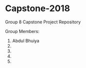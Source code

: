 # Capstone-2018
Group 8 Capstone Project Repository

Group Members:
 1. Abdul Bhuiya
 2.
 3.
 4.
 5.
